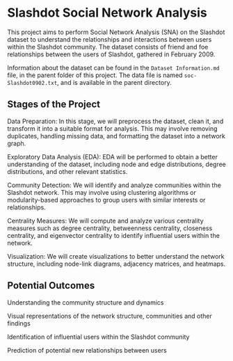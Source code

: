 # Slashdot Social Network Analysis
This project aims to perform Social Network Analysis (SNA) on the Slashdot dataset to understand the relationships and interactions between users within the Slashdot community. The dataset consists of friend and foe relationships between the users of Slashdot, gathered in February 2009.

Information about the dataset can be found in the `Dataset Information.md` file, in the parent folder of this project. The data file is named `soc-Slashdot0902.txt`, and is available in the parent directory.

## Stages of the Project

Data Preparation: In this stage, we will preprocess the dataset, clean it, and transform it into a suitable format for analysis. This may involve removing duplicates, handling missing data, and formatting the dataset into a network graph.

Exploratory Data Analysis (EDA): EDA will be performed to obtain a better understanding of the dataset, including node and edge distributions, degree distributions, and other relevant statistics.

Community Detection: We will identify and analyze communities within the Slashdot network. This may involve using clustering algorithms or modularity-based approaches to group users with similar interests or relationships.

Centrality Measures: We will compute and analyze various centrality measures such as degree centrality, betweenness centrality, closeness centrality, and eigenvector centrality to identify influential users within the network.

Visualization: We will create visualizations to better understand the network structure, including node-link diagrams, adjacency matrices, and heatmaps.

## Potential Outcomes

Understanding the community structure and dynamics

Visual representations of the network structure, communities and other findings

Identification of influential users within the Slashdot community

Prediction of potential new relationships between users